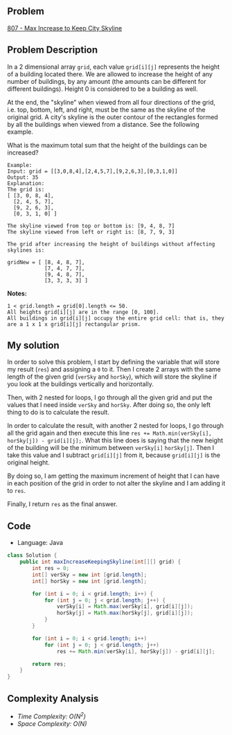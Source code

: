 
## Problem

[807 - Max Increase to Keep City Skyline](https://leetcode.com/problems/max-increase-to-keep-city-skyline/)

## Problem Description

In a 2 dimensional array `grid`, each value `grid[i][j]` represents the height of a building located there. We are allowed to increase the height of any number of buildings, by any amount (the amounts can be different for different buildings). Height 0 is considered to be a building as well.

At the end, the "skyline" when viewed from all four directions of the grid, i.e. top, bottom, left, and right, must be the same as the skyline of the original grid. A city's skyline is the outer contour of the rectangles formed by all the buildings when viewed from a distance. See the following example.

What is the maximum total sum that the height of the buildings can be increased?
```
Example:
Input: grid = [[3,0,8,4],[2,4,5,7],[9,2,6,3],[0,3,1,0]]
Output: 35
Explanation:
The grid is:
[ [3, 0, 8, 4],
  [2, 4, 5, 7],
  [9, 2, 6, 3],
  [0, 3, 1, 0] ]

The skyline viewed from top or bottom is: [9, 4, 8, 7]
The skyline viewed from left or right is: [8, 7, 9, 3]

The grid after increasing the height of buildings without affecting skylines is:

gridNew = [ [8, 4, 8, 7],
            [7, 4, 7, 7],
            [9, 4, 8, 7],
            [3, 3, 3, 3] ]
```

__Notes:__
```
1 < grid.length = grid[0].length <= 50.
All heights grid[i][j] are in the range [0, 100].
All buildings in grid[i][j] occupy the entire grid cell: that is, they are a 1 x 1 x grid[i][j] rectangular prism.
```

## My solution

In order to solve this problem, I start by defining the variable that will store my result (`res`) and assigning a `0` to it. Then I create 2 arrays with the same length of the given grid (`verSky` and `horSky`), which will store the skyline if you look at the buildings vertically and horizontally.

Then, with 2 nested for loops, I go through all the given grid and put the values that I need inside `verSky` and `horSky`. After doing so, the only left thing to do is to calculate the result.

In order to calculate the result, with another 2 nested for loops, I go through all the grid again and then execute this line `res += Math.min(verSky[i], horSky[j]) - grid[i][j];`. What this line does is saying that the new height of the building will be the minimum between `verSky[i]` `horSky[j]`. Then I take this value and I subtract `grid[i][j]` from it, because `grid[i][j]` is the original height.

By doing so, I am getting the maximum increment of height that I can have in each position of the grid in order to not alter the skyline and I am adding it to `res`.

Finally, I return `res` as the final answer.

## Code

- Language: Java

```java
class Solution {
    public int maxIncreaseKeepingSkyline(int[][] grid) {
        int res = 0;
        int[] verSky = new int [grid.length];
        int[] horSky = new int [grid.length];

        for (int i = 0; i < grid.length; i++) {
            for (int j = 0; j < grid.length; j++) {
                verSky[i] = Math.max(verSky[i], grid[i][j]);
                horSky[j] = Math.max(horSky[j], grid[i][j]);
            }
        }

        for (int i = 0; i < grid.length; i++)
            for (int j = 0; j < grid.length; j++)
                res += Math.min(verSky[i], horSky[j]) - grid[i][j];

        return res;
    }
}
```

## Complexity Analysis

- _Time Complexity: O(N<sup>2</sup>)_
- _Space Complexity: O(N)_
